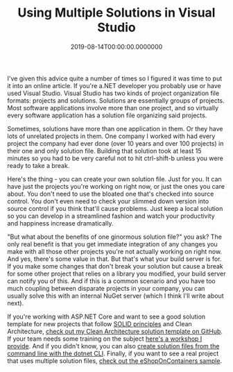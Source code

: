 ﻿---
title: Using Multiple Solutions in Visual Studio
date: "2019-08-14T00:00:00.0000000"
featuredImage: /img/using-multiple-solutions-in-visual-studio.png
---

I've given this advice quite a number of times so I figured it was time to put it into an online article. If you're a.NET developer you probably use or have used Visual Studio. Visual Studio has two kinds of project organization file formats: projects and solutions. Solutions are essentially groups of projects. Most software applications involve more than one project, and so virtually every software application has a solution file organizing said projects.

Sometimes, solutions have more than one application in them. Or they have lots of unrelated projects in them. One company I worked with had every project the company had ever done (over 10 years and over 100 projects) in their one and only solution file. Building that solution took at least 15 minutes so you had to be very careful not to hit ctrl-shift-b unless you were ready to take a break.

Here's the thing - you can create your own solution file. Just for you. It can have just the projects you're working on right now, or just the ones you care about. You don't need to use the bloated one that's checked into source control. You don't even need to check your slimmed down version into source control if you think that'll cause problems. Just keep a local solution so you can develop in a streamlined fashion and watch your productivity and happiness increase dramatically.

"But what about the benefits of one ginormous solution file?" you ask? The only real benefit is that you get immediate integration of any changes you make with all those other projects you're not actually working on right now. And yes, there's some value in that. But that's what your build server is for. If you make some changes that don't break your solution but cause a break for some other project that relies on a library you modified, your build server can notify you of this. And if this is a common scenario and you have too much coupling between disparate projects in your company, you can usually solve this with an internal NuGet server (which I think I'll write about next).

If you're working with ASP.NET Core and want to see a good solution template for new projects that follow [SOLID principles](https://www.pluralsight.com/courses/csharp-solid-principles) and Clean Architecture, [check out my Clean Architecture solution template on GitHub](https://github.com/ardalis/CleanArchitecture). If your team needs some training on the subject [here's a workshop I provide](https://ardalis.com/clean-architecture-with-aspnet-core). And if you didn't know, you can also [create solution files from the command line with the dotnet CLI](https://ardalis.com/how-to-manage-solution-projects-using-dotnet-cli). Finally, if you want to see a real project that uses multiple solution files, [check out the eShopOnContainers sample](https://github.com/dotnet-architecture/eShopOnContainers).


